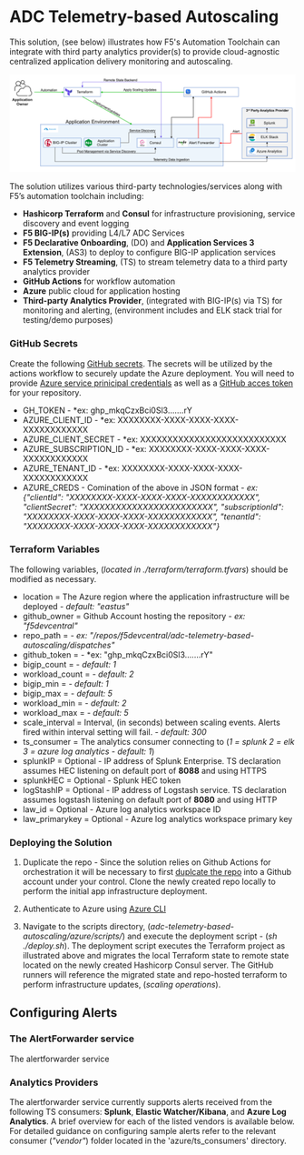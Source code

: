 ADC Telemetry-based Autoscaling
===============================
This solution, (see below) illustrates how F5's Automation Toolchain can integrate with third party analytics provider(s) to provide cloud-agnostic centralized application delivery monitoring and autoscaling.  

<img src="azure/images/arch.png" alt="Flowers">

The solution utilizes various third-party technologies/services along with F5’s automation toolchain including:
   
   - **Hashicorp Terraform** and **Consul** for infrastructure provisioning, service discovery and event logging
   - **F5 BIG-IP(s)** providing L4/L7 ADC Services
   - **F5 Declarative Onboarding**, (DO) and **Application Services 3 Extension**, (AS3) to deploy to configure BIG-IP application services
   - **F5 Telemetry Streaming**, (TS) to stream telemetry data to a third party analytics provider
   - **GitHub Actions** for workflow automation 
   - **Azure** public cloud for application hosting
   - **Third-party Analytics Provider**, (integrated with BIG-IP(s) via TS) for monitoring and alerting, (environment includes and ELK stack trial for testing/demo purposes)


### GitHub Secrets
Create the following [GitHub secrets](https://docs.github.com/en/actions/reference/encrypted-secrets).  The secrets will be utilized by the actions workflow to securely update the Azure deployment. You will need to provide [Azure service prinicipal credentials](https://github.com/marketplace/actions/azure-login) as well as a [GitHub acces token](https://docs.github.com/en/github/authenticating-to-github/keeping-your-account-and-data-secure/creating-a-personal-access-token) for your repository.

- GH_TOKEN   - *ex: ghp_mkqCzxBci0Sl3.......rY
- AZURE_CLIENT_ID   - *ex: XXXXXXXX-XXXX-XXXX-XXXX-XXXXXXXXXXXX
- AZURE_CLIENT_SECRET   - *ex: XXXXXXXXXXXXXXXXXXXXXXXXXXX
- AZURE_SUBSCRIPTION_ID   - *ex: XXXXXXXX-XXXX-XXXX-XXXX-XXXXXXXXXXXX
- AZURE_TENANT_ID   - *ex: XXXXXXXX-XXXX-XXXX-XXXX-XXXXXXXXXXXX
- AZURE_CREDS  - Comination of the above in JSON format  -  *ex: {"clientId": "XXXXXXXX-XXXX-XXXX-XXXX-XXXXXXXXXXXX",  "clientSecret": "XXXXXXXXXXXXXXXXXXXXXXXX", "subscriptionId": "XXXXXXXX-XXXX-XXXX-XXXX-XXXXXXXXXXXX", "tenantId": "XXXXXXXX-XXXX-XXXX-XXXX-XXXXXXXXXXXX"}*


### Terraform Variables
The following variables, (*located in ./terraform/terraform.tfvars*) should be modified as necessary.

- location = The Azure region where the application infrastructure will be deployed   -  *default: "eastus"*
- github_owner = Github Account hosting the repository   -  *ex: "f5devcentral"*
- repo_path =     -  *ex: "/repos/f5devcentral/adc-telemetry-based-autoscaling/dispatches"*
- github_token =   -  *ex: "ghp_mkqCzxBci0Sl3.......rY"
- bigip_count =    -  *default: 1* 
- workload_count =    -  *default: 2* 
- bigip_min =    -  *default: 1* 
- bigip_max =    -  *default: 5* 
- workload_min =    -  *default: 2*  
- workload_max =    -  *default: 5* 
- scale_interval =  Interval, (in seconds) between scaling events.  Alerts fired within interval setting will fail. -  *default: 300*  
- ts_consumer     = The analytics consumer connecting to (*1 = splunk   2 = elk   3 = azure log analytics -  default: 1*)
- splunkIP        = Optional - IP address of Splunk Enterprise.  TS declaration assumes HEC listening on default port of **8088** and using HTTPS
- splunkHEC       = Optional - Splunk HEC token
- logStashIP      = Optional - IP address of Logstash service.  TS declaration assumes logstash listening on default port of **8080** and using HTTP
- law_id          = Optional - Azure log analytics workspace ID
- law_primarykey  = Optional - Azure log analytics workspace primary key


### Deploying the Solution
1. Duplicate the repo - Since the solution relies on Github Actions for orchestration it will be necessary to first [duplcate the repo](https://docs.github.com/en/github/creating-cloning-and-archiving-repositories/creating-a-repository-on-github/duplicating-a-repository) into a Github account under your control.  Clone the newly created repo locally to perform the initial app infrastructure deployment.

1. Authenticate to Azure using [Azure CLI](https://registry.terraform.io/providers/hashicorp/azurerm/latest/docs/guides/azure_cli)

1. Navigate to the scripts directory, (*adc-telemetry-based-autoscaling/azure/scripts/*) and execute the deployment script - (*sh ./deploy.sh*).  The deployment script executes the Terraform project as illustrated above and migrates the local Terraform state to remote state located on the newly created Hashicorp Consul server.  The GitHub runners will reference the migrated state and repo-hosted terraform to perform infrastructure updates, (*scaling operations*).

## Configuring Alerts

### The AlertForwarder service
The alertforwarder service 

### Analytics Providers

The alertforwarder service currently supports alerts received from the following TS consumers: **Splunk**, **Elastic Watcher/Kibana**, and **Azure Log Analytics**.  A brief overview for each of the listed vendors is available below.  For detailed guidance on configuring sample alerts refer to the relevant consumer (*"vendor"*) folder located in the 'azure/ts_consumers' directory.


